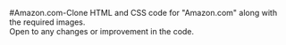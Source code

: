#Amazon.com-Clone
HTML and CSS code for "Amazon.com" along with the required images.
<br>
Open to any changes or improvement in the code.
